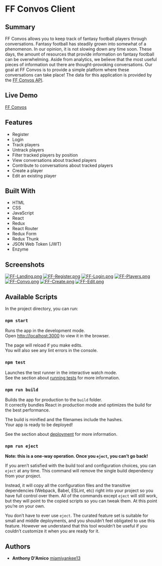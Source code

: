 # FF Convos Client

## Summary
FF Convos allows you to keep track of fantasy football players through conversations.
Fantasy football has steadily grown into somewhat of a phenomenon. In our opinion, it is
not slowing down any time soon. These days, the amount of resources that provide information
on fantasy football can be overwhelming. Aside from analytics, we believe that the most 
useful pieces of information out there are thought-provoking conversations. Our goal at FF 
Convos is to provide a simple platform where these conversations can take place!
The data for this application is provided by the [FF Convos API](https://github.com/miamiyankee13/ff-convos-api).

## Live Demo
[FF Convos](https://ff-convos-client.herokuapp.com/)

## Features
* Register
* Login
* Track players
* Untrack players
* Filter tracked players by position
* View conversations about tracked players
* Contribute to conversations about tracked players
* Create a player
* Edit an existing player

## Built With
* HTML
* CSS
* JavaScript
* React
* Redux
* React Router
* Redux Form
* Redux Thunk
* JSON Web Token (JWT)
* Enzyme

## Screenshots
[![FF-Landing.png](https://i.postimg.cc/FH1fMMKF/FF-Landing.png)](https://postimg.cc/WdLbrfrx)
[![FF-Register.png](https://i.postimg.cc/c1M8w7jW/FF-Register.png)](https://postimg.cc/nMrztmpS)
[![FF-Login.png](https://i.postimg.cc/zXxbPz8P/FF-Login.png)](https://postimg.cc/rKtwDLdS)
[![FF-Players.png](https://i.postimg.cc/LXjgyj8z/FF-Players.png)](https://postimg.cc/njcLrj7z)
[![FF-Convo.png](https://i.postimg.cc/4NfH57k9/FF-Convo.png)](https://postimg.cc/23t5j55k)
[![FF-Create.png](https://i.postimg.cc/fyZt1kV1/FF-Create.png)](https://postimg.cc/Kkq8MGr5)
[![FF-Edit.png](https://i.postimg.cc/tJ5ZbyPJ/FF-Edit.png)](https://postimg.cc/RJWV1kgx)

## Available Scripts

In the project directory, you can run:

### `npm start`

Runs the app in the development mode.<br>
Open [http://localhost:3000](http://localhost:3000) to view it in the browser.

The page will reload if you make edits.<br>
You will also see any lint errors in the console.

### `npm test`

Launches the test runner in the interactive watch mode.<br>
See the section about [running tests](https://facebook.github.io/create-react-app/docs/running-tests) for more information.

### `npm run build`

Builds the app for production to the `build` folder.<br>
It correctly bundles React in production mode and optimizes the build for the best performance.

The build is minified and the filenames include the hashes.<br>
Your app is ready to be deployed!

See the section about [deployment](https://facebook.github.io/create-react-app/docs/deployment) for more information.

### `npm run eject`

**Note: this is a one-way operation. Once you `eject`, you can’t go back!**

If you aren’t satisfied with the build tool and configuration choices, you can `eject` at any time. This command will remove the single build dependency from your project.

Instead, it will copy all the configuration files and the transitive dependencies (Webpack, Babel, ESLint, etc) right into your project so you have full control over them. All of the commands except `eject` will still work, but they will point to the copied scripts so you can tweak them. At this point you’re on your own.

You don’t have to ever use `eject`. The curated feature set is suitable for small and middle deployments, and you shouldn’t feel obligated to use this feature. However we understand that this tool wouldn’t be useful if you couldn’t customize it when you are ready for it.

## Authors
* **Anthony D'Amico** [miamiyankee13](https://github.com/miamiyankee13)